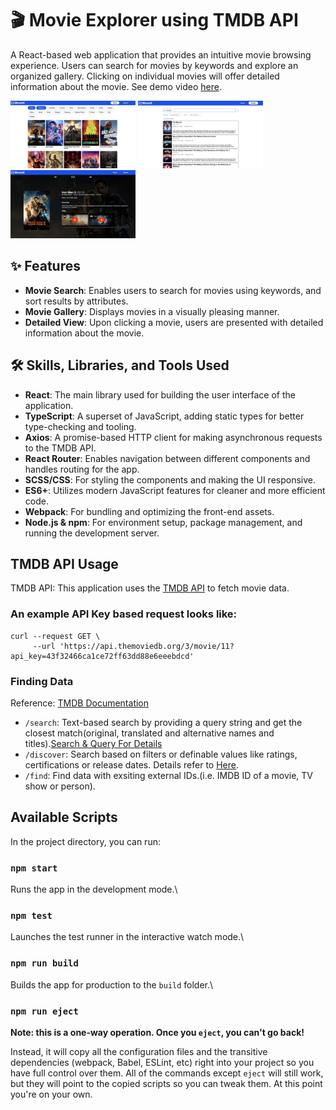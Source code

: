 # 🎬 Movie Explorer using TMDB API
A React-based web application that provides an intuitive movie browsing experience. Users can search for movies by keywords and explore an organized gallery. Clicking on individual movies will offer detailed information about the movie. See demo video [here](https://drive.google.com/file/d/1EUsHK-5SBVnv85nd41lu3VFM08tp_81g/view?usp=sharing).

<p float="left" >
  <img src="https://github.com/yangfei4/MovieX-React-App/blob/4744e54439a80d684c2cc7e22ebdd2d65e1d23ff/assets/galleryView.jpg" width="200" />
  <img src="https://github.com/yangfei4/MovieX-React-App/blob/4744e54439a80d684c2cc7e22ebdd2d65e1d23ff/assets/searchView.jpg" width="200" /> 
  <img src="https://github.com/yangfei4/MovieX-React-App/blob/4744e54439a80d684c2cc7e22ebdd2d65e1d23ff/assets/detailView.jpg" width="200" />
</p>

## ✨ Features
- **Movie Search**: Enables users to search for movies using keywords, and sort results by attributes.
- **Movie Gallery**: Displays movies in a visually pleasing manner.
- **Detailed View**: Upon clicking a movie, users are presented with detailed information about the movie.

## 🛠 Skills, Libraries, and Tools Used
- **React**: The main library used for building the user interface of the application.
- **TypeScript**: A superset of JavaScript, adding static types for better type-checking and tooling.
- **Axios**: A promise-based HTTP client for making asynchronous requests to the TMDB API.
- **React Router**: Enables navigation between different components and handles routing for the app.
- **SCSS/CSS**: For styling the components and making the UI responsive.
- **ES6+**: Utilizes modern JavaScript features for cleaner and more efficient code.
- **Webpack**: For bundling and optimizing the front-end assets.
- **Node.js & npm**: For environment setup, package management, and running the development server.

## TMDB API Usage
TMDB API: This application uses the [TMDB API](https://www.themoviedb.org/?language=en-US) to fetch movie data.
### An example API Key based request looks like:
```
curl --request GET \
     --url 'https://api.themoviedb.org/3/movie/11?api_key=43f32466ca1ce72ff63dd88e6eeebdcd'
```
### Finding Data
Reference: [TMDB Documentation](https://developer.themoviedb.org/docs/finding-data)
* `/search`: Text-based search by providing a query string and get the closest match(original, translated and alternative names and titles).[Search & Query For Details](https://developer.themoviedb.org/docs/search-and-query-for-details)
* `/discover`: Search based on filters or definable values like ratings, certifications or release dates. Details refer to [Here](https://developer.themoviedb.org/reference/discover-movie).
* `/find`: Find data with exsiting external IDs.(i.e. IMDB ID of a movie, TV show or person).

## Available Scripts

In the project directory, you can run:

### `npm start`

Runs the app in the development mode.\


### `npm test`

Launches the test runner in the interactive watch mode.\


### `npm run build`

Builds the app for production to the `build` folder.\

### `npm run eject`

**Note: this is a one-way operation. Once you `eject`, you can't go back!**

Instead, it will copy all the configuration files and the transitive dependencies (webpack, Babel, ESLint, etc) right into your project so you have full control over them. All of the commands except `eject` will still work, but they will point to the copied scripts so you can tweak them. At this point you're on your own.